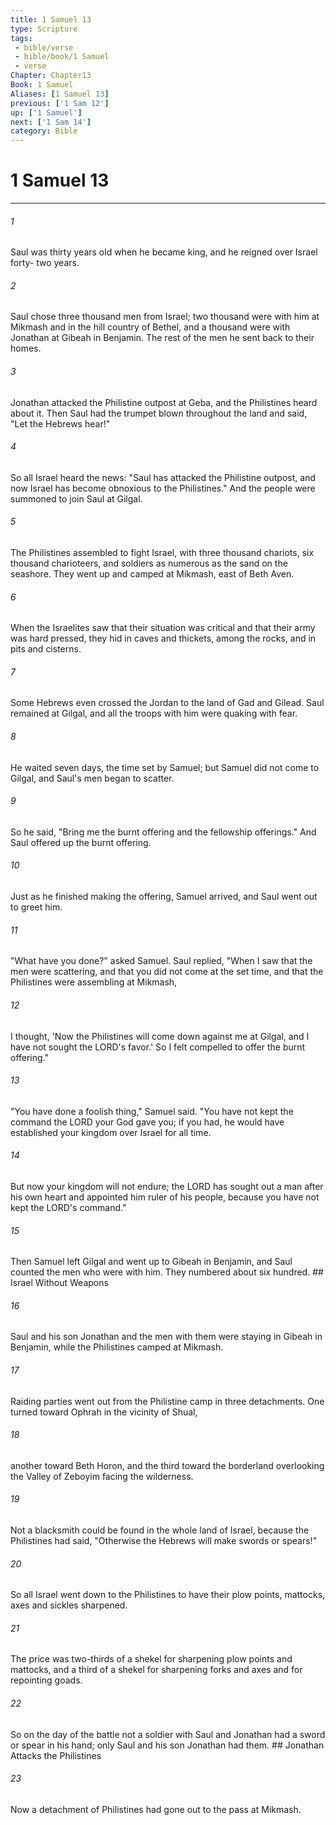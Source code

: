 ```yaml
---
title: 1 Samuel 13
type: Scripture
tags:
 - bible/verse
 - bible/book/1 Samuel
 - verse
Chapter: Chapter13
Book: 1 Samuel
Aliases: [1 Samuel 13]
previous: ['1 Sam 12']
up: ['1 Samuel']
next: ['1 Sam 14']
category: Bible
---
```

# 1 Samuel 13

***


###### 1 
Saul was thirty years old when he became king, and he reigned over Israel forty- two years. 

###### 2 
Saul chose three thousand men from Israel; two thousand were with him at Mikmash and in the hill country of Bethel, and a thousand were with Jonathan at Gibeah in Benjamin. The rest of the men he sent back to their homes. 

###### 3 
Jonathan attacked the Philistine outpost at Geba, and the Philistines heard about it. Then Saul had the trumpet blown throughout the land and said, "Let the Hebrews hear!" 

###### 4 
So all Israel heard the news: "Saul has attacked the Philistine outpost, and now Israel has become obnoxious to the Philistines." And the people were summoned to join Saul at Gilgal. 

###### 5 
The Philistines assembled to fight Israel, with three thousand chariots, six thousand charioteers, and soldiers as numerous as the sand on the seashore. They went up and camped at Mikmash, east of Beth Aven. 

###### 6 
When the Israelites saw that their situation was critical and that their army was hard pressed, they hid in caves and thickets, among the rocks, and in pits and cisterns. 

###### 7 
Some Hebrews even crossed the Jordan to the land of Gad and Gilead. Saul remained at Gilgal, and all the troops with him were quaking with fear. 

###### 8 
He waited seven days, the time set by Samuel; but Samuel did not come to Gilgal, and Saul's men began to scatter. 

###### 9 
So he said, "Bring me the burnt offering and the fellowship offerings." And Saul offered up the burnt offering. 

###### 10 
Just as he finished making the offering, Samuel arrived, and Saul went out to greet him. 

###### 11 
"What have you done?" asked Samuel. Saul replied, "When I saw that the men were scattering, and that you did not come at the set time, and that the Philistines were assembling at Mikmash, 

###### 12 
I thought, 'Now the Philistines will come down against me at Gilgal, and I have not sought the LORD's favor.' So I felt compelled to offer the burnt offering." 

###### 13 
"You have done a foolish thing," Samuel said. "You have not kept the command the LORD your God gave you; if you had, he would have established your kingdom over Israel for all time. 

###### 14 
But now your kingdom will not endure; the LORD has sought out a man after his own heart and appointed him ruler of his people, because you have not kept the LORD's command." 

###### 15 
Then Samuel left Gilgal and went up to Gibeah in Benjamin, and Saul counted the men who were with him. They numbered about six hundred. ## Israel Without Weapons 

###### 16 
Saul and his son Jonathan and the men with them were staying in Gibeah in Benjamin, while the Philistines camped at Mikmash. 

###### 17 
Raiding parties went out from the Philistine camp in three detachments. One turned toward Ophrah in the vicinity of Shual, 

###### 18 
another toward Beth Horon, and the third toward the borderland overlooking the Valley of Zeboyim facing the wilderness. 

###### 19 
Not a blacksmith could be found in the whole land of Israel, because the Philistines had said, "Otherwise the Hebrews will make swords or spears!" 

###### 20 
So all Israel went down to the Philistines to have their plow points, mattocks, axes and sickles sharpened. 

###### 21 
The price was two-thirds of a shekel for sharpening plow points and mattocks, and a third of a shekel for sharpening forks and axes and for repointing goads. 

###### 22 
So on the day of the battle not a soldier with Saul and Jonathan had a sword or spear in his hand; only Saul and his son Jonathan had them. ## Jonathan Attacks the Philistines 

###### 23 
Now a detachment of Philistines had gone out to the pass at Mikmash. 
